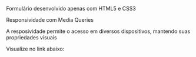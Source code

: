 Formulário desenvolvido apenas com HTML5 e CSS3

Responsividade com Media Queries

A resposividade permite o acesso em diversos dispositivos, mantendo suas propriedades visuais


Visualize no link abaixo:


